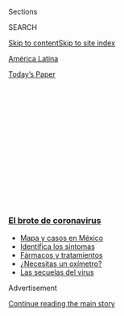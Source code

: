<div id="app">

<div>

<div>

<div>

<div class="NYTAppHideMasthead css-1q2w90k e1suatyy0">

<div class="section css-ui9rw0 e1suatyy2">

<div class="css-eph4ug er09x8g0">

<div class="css-6n7j50">

</div>

<span class="css-1dv1kvn">Sections</span>

<div class="css-10488qs">

<span class="css-1dv1kvn">SEARCH</span>

</div>

[Skip to content](#site-content)[Skip to site index](#site-index)

</div>

<div id="masthead-section-label" class="css-1wr3we4 eaxe0e00">

[América
Latina](https://www.nytimes3xbfgragh.onion/es/section/america-latina)

</div>

<div class="css-10698na e1huz5gh0">

</div>

</div>

<div id="masthead-bar-one" class="section hasLinks css-15hmgas e1csuq9d3">

<div class="css-uqyvli e1csuq9d0">

</div>

<div class="css-1uqjmks e1csuq9d1">

</div>

<div class="css-9e9ivx">

[](https://myaccount.nytimes3xbfgragh.onion/auth/login?response_type=cookie&client_id=vi)

</div>

<div class="css-1bvtpon e1csuq9d2">

[Today’s
Paper](https://www.nytimes3xbfgragh.onion/section/todayspaper)

</div>

</div>

</div>

</div>

<div data-aria-hidden="false">

<div id="site-content" data-role="main">

<div>

<div class="css-1aor85t" style="opacity:0.000000001;z-index:-1;visibility:hidden">

<div class="css-1hqnpie">

<div class="css-epjblv">

<span class="css-17xtcya">[América
Latina](/es/section/america-latina)</span><span class="css-x15j1o">|</span><span class="css-fwqvlz">Brasil
es el laboratorio ideal para buscar la vacuna contra el
coronavirus</span>

</div>

<div class="css-k008qs">

<div class="css-1iwv8en">

<span class="css-18z7m18"></span>

<div>

</div>

</div>

<span class="css-1n6z4y">https://nyti.ms/3iNdZWL</span>

<div class="css-1705lsu">

<div class="css-4xjgmj">

<div class="css-4skfbu" data-role="toolbar" data-aria-label="Social Media Share buttons, Save button, and Comments Panel with current comment count" data-testid="share-tools">

  - 
  - 
  - 
  - 
    
    <div class="css-6n7j50">
    
    </div>

  - 

</div>

</div>

</div>

</div>

</div>

</div>

<div class="css-13pd83m">

<div class="css-l9svim">

### [<span class="css-pa1jbp"><span class="css-1rxm0ex">El brote de</span><span class="css-1rxm0ex"> coronavirus</span></span>](https://www.nytimes3xbfgragh.onion/es/spotlight/coronavirus?name=styln-coronavirus-es&region=TOP_BANNER&variant=undefined&block=storyline_menu_recirc&action=click&pgtype=Article&impression_id=e3df2a20-e39f-11ea-970e-7dcf3acfc0e1)

  - <span class="css-ousu42">[Mapa y casos en
    México](https://www.nytimes3xbfgragh.onion/es/interactive/2020/espanol/america-latina/coronavirus-en-mexico.html?name=styln-coronavirus-es&region=TOP_BANNER&variant=undefined&block=storyline_menu_recirc&action=click&pgtype=Article&impression_id=e3df5130-e39f-11ea-970e-7dcf3acfc0e1)</span>
  - <span class="css-ousu42">[Identifica los
    síntomas](https://www.nytimes3xbfgragh.onion/es/interactive/2020/08/06/espanol/ciencia-y-tecnologia/tengo-covid-19-sintomas.html?name=styln-coronavirus-es&region=TOP_BANNER&variant=undefined&block=storyline_menu_recirc&action=click&pgtype=Article&impression_id=e3df5131-e39f-11ea-970e-7dcf3acfc0e1)</span>
  - <span class="css-ousu42">[Fármacos y
    tratamientos](https://www.nytimes3xbfgragh.onion/es/interactive/2020/science/coronavirus-tratamientos-curas.html?name=styln-coronavirus-es&region=TOP_BANNER&variant=undefined&block=storyline_menu_recirc&action=click&pgtype=Article&impression_id=e3df5132-e39f-11ea-970e-7dcf3acfc0e1)</span>
  - <span class="css-ousu42">[¿Necesitas un
    oxímetro?](https://www.nytimes3xbfgragh.onion/es/2020/04/29/espanol/estilos-de-vida/oximetro-para-que-sirve.html?name=styln-coronavirus-es&region=TOP_BANNER&variant=undefined&block=storyline_menu_recirc&action=click&pgtype=Article&impression_id=e3df5133-e39f-11ea-970e-7dcf3acfc0e1)</span>
  - <span class="css-ousu42">[Las secuelas del
    virus](https://www.nytimes3xbfgragh.onion/es/2020/07/02/espanol/ciencia-y-tecnologia/sobrevivientes-coronavirus-recuperacion.html?name=styln-coronavirus-es&region=TOP_BANNER&variant=undefined&block=storyline_menu_recirc&action=click&pgtype=Article&impression_id=e3df5134-e39f-11ea-970e-7dcf3acfc0e1)</span>

</div>

</div>

<div id="top-wrapper" class="css-1sy8kpn">

<div id="top-slug" class="css-l9onyx">

Advertisement

</div>

[Continue reading the main
story](#after-top)

<div class="ad top-wrapper" style="text-align:center;height:100%;display:block;min-height:250px">

<div id="top" class="place-ad" data-position="top" data-size-key="top">

</div>

</div>

<div id="after-top">

</div>

</div>

<div>

<div id="sponsor-wrapper" class="css-1hyfx7x">

<div id="sponsor-slug" class="css-19vbshk">

Supported by

</div>

[Continue reading the main
story](#after-sponsor)

<div id="sponsor" class="ad sponsor-wrapper" style="text-align:center;height:100%;display:block">

</div>

<div id="after-sponsor">

</div>

</div>

<div class="css-186x18t">

América del
Sur

</div>

<div class="css-1vkm6nb ehdk2mb0">

# Brasil es el laboratorio ideal para buscar la vacuna contra el coronavirus

</div>

El contagio generalizado, una amplia reserva nacional de científicos y
una sólida infraestructura de fabricación de inmunizaciones han
convertido al país en un actor importante en la búsqueda de una vacuna.

<div class="css-79elbk" data-testid="photoviewer-wrapper">

<div class="css-z3e15g" data-testid="photoviewer-wrapper-hidden">

</div>

<div class="css-1a48zt4 ehw59r15" data-testid="photoviewer-children">

![<span class="css-16f3y1r e13ogyst0" data-aria-hidden="true">Denise
Abranches, una cirujana dental que trabaja en la unidad de cuidados
intensivos que trata a pacientes de COVID-19 en un gran hospital en São
Paulo, fue una de las primeras voluntarias para una prueba de la
vacuna.</span><span class="css-cnj6d5 e1z0qqy90" itemprop="copyrightHolder"><span class="css-1ly73wi e1tej78p0">Credit...</span><span><span>Victor
Moriyama para The New York
Times</span></span></span>](https://static01.graylady3jvrrxbe.onion/images/2020/08/16/world/17Brazil-vac-ES-00/merlin_175106148_7983adc4-cfe5-443f-9c34-7dab22b57205-articleLarge.jpg?quality=75&auto=webp&disable=upscale)

</div>

</div>

<div class="css-18e8msd">

<div class="css-vp77d3 epjyd6m0">

<div class="css-1baulvz">

Por <span class="css-1baulvz" itemprop="name">Manuela Andreoni</span> y
[<span class="css-1baulvz last-byline" itemprop="name">Ernesto
Londoño</span>](https://www.nytimes3xbfgragh.onion/by/ernesto-londono)

</div>

</div>

  - 17 de agosto de
    2020

  - 
    
    <div class="css-4xjgmj">
    
    <div class="css-d8bdto" data-role="toolbar" data-aria-label="Social Media Share buttons, Save button, and Comments Panel with current comment count" data-testid="share-tools">
    
      - 
      - 
      - 
      - 
        
        <div class="css-6n7j50">
        
        </div>
    
      - 
    
    </div>
    
    </div>

</div>

<div class="css-mdjrty">

[Read in
English](https://www.nytimes3xbfgragh.onion/2020/08/15/world/americas/brazil-coronavirus-vaccine.html "Read in English")

</div>

</div>

<div class="section meteredContent css-1r7ky0e" name="articleBody" itemprop="articleBody">

<div class="css-1fanzo5 StoryBodyCompanionColumn">

<div class="css-53u6y8">

[Regístrate para recibir nuestro
boletín](https://www.nytimes3xbfgragh.onion/newsletters/el-times) con
lo mejor de The New York Times.

-----

RÍO DE JANEIRO — La respuesta caótica al coronavirus en Brasil, donde el
patógeno ha ocasionado el fallecimiento de más de [105.000
personas](https://covid.saude.gov.br/), hizo que la experiencia del país
fuera un ejemplo admonitorio que muchos han contemplado con alarma en
todo el mundo.

Pero conforme el número de casos aumentaba, los investigadores de
vacunas vieron una oportunidad única.

Debido a un contagio generalizado y sostenido, una gran reserva de
especialistas en inmunización, una infraestructura robusta de
manufactura médica y miles de voluntarios para realizar pruebas
clínicas, Brasil ha surgido como un jugador potencialmente vital en la
carrera global para acabar con la pandemia.

Tres de las investigaciones de vacunas más prometedoras y avanzadas en
el mundo cuentan con científicos y voluntarios en Brasil, según el
informe de la Organización Mundial de la Salud sobre los avances en la
investigación para encontrar una vacuna.

</div>

</div>

<div class="css-1fanzo5 StoryBodyCompanionColumn">

<div class="css-53u6y8">

El gobierno, que tantos conflictos enfrenta, espera que sus ciudadanos
estén entre los primeros en ser inoculados. Asimismo, los expertos
médicos están pensando que Brasil incluso podría fabricar la vacuna y
exportarla a los países vecinos —una posibilidad que los llena de
orgullo, algo que este año ha escaseado para los brasileños—.

“Me siento muy optimista”, dijo Dimas Covas, el director del Instituto
Butantan, un productor farmacéutico con reconocimiento internacional que
se asoció con Sinovac de China en uno de los estudios que ha llegado a
la tercera etapa de la investigación, durante la cual se probarán
vacunas potenciales en 9000 personas.

“Brasil será uno de los primeros países en tener la vacuna”, afirmó
Covas.

</div>

</div>

<div class="css-79elbk" data-testid="photoviewer-wrapper">

<div class="css-z3e15g" data-testid="photoviewer-wrapper-hidden">

</div>

<div class="css-1a48zt4 ehw59r15" data-testid="photoviewer-children">

![<span class="css-16f3y1r e13ogyst0" data-aria-hidden="true">Una
enfermera administra la vacuna Sinovac de China, una posible vacuna para
la COVID-19, en un hospital de Porto Alegre,
Brasil.</span><span class="css-cnj6d5 e1z0qqy90" itemprop="copyrightHolder"><span class="css-1ly73wi e1tej78p0">Credit...</span><span>Diego
Vara/Reuters</span></span>](https://static01.graylady3jvrrxbe.onion/images/2020/08/15/world/17Brazil-vac-ES-01/merlin_175470378_00df1661-ed97-47ca-98e3-193817ba871c-articleLarge.jpg?quality=75&auto=webp&disable=upscale)

</div>

</div>

<div class="css-1fanzo5 StoryBodyCompanionColumn">

<div class="css-53u6y8">

También se ha reclutado a unos 5000 brasileños para apoyar unas pruebas
de vacunas realizadas por AstraZeneca, una empresa farmacéutica
británica y sueca en una colaboración con la Universidad de Oxford.
Otros mil voluntarios fueron reclutados en Brasil para probar una vacuna
desarrollada por Pfizer, empresa con sede en Nueva York.

Para poder evaluar si una vacuna servirá, los investigadores necesitan
países con brotes considerablemente grandes. Algunos voluntarios reciben
la vacuna potencial y a otros se les da un placebo, pero deben estar en
un lugar donde haya suficiente virus circulando para que se pueda poner
a prueba la eficacia de la vacuna.

</div>

</div>

<div class="css-1fanzo5 StoryBodyCompanionColumn">

<div class="css-53u6y8">

Brasil, donde el virus ha infectado a más de tres millones de personas,
cumple con las condiciones para estas pruebas. Además, será el único
otro país además de Estados Unidos que jugará un papel importante en
tres de los principales estudios pues la búsqueda —sin precedentes— de
una vacuna logró que se logren las aprobaciones regulatorias y ha
forjado alianzas que fueron negociadas con gran premura.

Sin embargo, según los expertos no hay certeza de que las pruebas que
actualmente se realizan en Brasil son las que ganarán la carrera.

Muchos países en todo el mundo compiten por ser los primeros en tener
acceso a la vacuna que querrán miles de millones de personas. En India,
una de las familias más acaudaladas del país [está apostando en
grande](https://www.nytimes3xbfgragh.onion/2020/08/01/world/asia/coronavirus-vaccine-india.html)
al producir en masa la vacuna de Oxford con la esperanza de que será la
primera en sortear los obstáculos regulatorios y de seguridad.

La semana pasada, Rusia aprobó [una vacuna de fabricación
nacional](https://www.nytimes3xbfgragh.onion/es/2020/08/12/espanol/ciencia-y-tecnologia/vacuna-rusia-coronavirus.html)que
aún no pasa las pruebas finales de seguridad y eficacia. Si funciona,
ese país podría posicionarse para afirmar que produjo la primera vacuna
efectiva contra el coronavirus.

La explosión de casos en Brasil ha hecho que este sea el país más
afectado después de Estados Unidos. Si bien otros países en la región
tienen tasas per cápita más altas, los expertos han arremetido contra el
presidente Jair Bolsonaro[por manejar la crisis con
ligereza](https://www.nytimes3xbfgragh.onion/es/2020/04/02/espanol/america-latina/bolsonaro-coronavirus-brasil.html?action=click&module=RelatedLinks&pgtype=Article).

El mandatario, que[en julio se contagió del
virus](https://www.nytimes3xbfgragh.onion/es/2020/07/07/espanol/america-latina/bolsonaro-coronavirus.html),
calificó a la enfermedad como una “gripecita” y saboteó las peticiones
de cuarentenas y cierres. Asimismo, designó a un general del ejército
sin ninguna experiencia médica como encargado del ministerio de Salud
después de que dos ministros tuvieron desacuerdos con el presidente
debido a su displicencia por los enfoques basados en la ciencia.

</div>

</div>

<div class="css-1fanzo5 StoryBodyCompanionColumn">

<div class="css-53u6y8">

Debido a la respuesta desorganizada de combate al virus, los brasileños
han tenido que soportar prohibiciones de viajes, sus vecinos han
militarizado los cruces fronterizos y los sindicatos que representan a
los trabajadores médicos hace poco le pidieron a la Corte Penal
Internacional que juzgara a Bolsonaro por crímenes de lesa humanidad,
pues sostienen que le ha dado rienda suelta al
virus.

</div>

</div>

<div class="css-79elbk" data-testid="photoviewer-wrapper">

<div class="css-z3e15g" data-testid="photoviewer-wrapper-hidden">

</div>

<div class="css-1a48zt4 ehw59r15" data-testid="photoviewer-children">

<div class="css-1xdhyk6 erfvjey0">

<span class="css-1ly73wi e1tej78p0">Image</span>

<div class="css-zjzyr8">

<div data-testid="lazyimage-container" style="height:257.77777777777777px">

</div>

</div>

</div>

<span class="css-16f3y1r e13ogyst0" data-aria-hidden="true"> La vacuna
Sinovac</span><span class="css-cnj6d5 e1z0qqy90" itemprop="copyrightHolder"><span class="css-1ly73wi e1tej78p0">Credit...</span><span>Diego
Vara/Reuters</span></span>

</div>

</div>

<div class="css-1fanzo5 StoryBodyCompanionColumn">

<div class="css-53u6y8">

El sistema sanitario público de Brasil tiene [uno de los mejores
programas de
inmunización](https://www.nytimes3xbfgragh.onion/es/2020/05/18/espanol/america-latina/covid-brasil.html)de
los países en vías de desarrollo, por lo cual ha logrado contener brotes
de fiebre amarilla, sarampión y otras enfermedades.

Pero en los últimos años, a medida que la economía se ha contraído, el
programa se ha visto afectado por recortes presupuestales. También ha
tenido que luchar contra campañas de desinformación que han tenido mucha
repercusión en las redes sociales.

En 2019, por primera vez en 25 años, Brasil no cumplió su meta de
inoculación de ninguna de las vacunas que suele proporcionar.

Un logro en el coronavirus podría impulsar el sector de las vacunas.
También podría darle más fuerza a las instituciones científicas, que
contratan a científicos de clase mundial pero se han visto afectadas
tras años de [recortes presupuestales que debilitaron el sistema de
salud
público](https://www.nytimes3xbfgragh.onion/es/2020/04/09/espanol/coronavirus-paises-desarrollo.html)
y han dañado la reputación del país como una potencia en
investigaciones.

Katherine O’Brien, la directora de inmunización de la OMS, recibió con
gusto la noticia de la colaboración de Brasil en la producción de
vacunas para la COVID-19, la enfermedad causada por el virus. Sin
embargo, afirmó que los acuerdos bilaterales como aquellos en los que
está involucrado Brasil de todos modos eran una apuesta.

“Algunos países tendrán suerte, los que firmaron contratos con un
candidato que resulte eficaz”, sostuvo O’Brien. “Otros países tendrán
acuerdos con candidatos que fracasarán y no tendrán
nada”.

</div>

</div>

<div class="css-79elbk" data-testid="photoviewer-wrapper">

<div class="css-z3e15g" data-testid="photoviewer-wrapper-hidden">

</div>

<div class="css-1a48zt4 ehw59r15" data-testid="photoviewer-children">

<div class="css-1xdhyk6 erfvjey0">

<span class="css-1ly73wi e1tej78p0">Image</span>

<div class="css-zjzyr8">

<div data-testid="lazyimage-container" style="height:257.77777777777777px">

</div>

</div>

</div>

<span class="css-16f3y1r e13ogyst0" data-aria-hidden="true">El
laboratorio de Bio-Manguinhos producirá la vacuna de Oxford en Río de
Janeiro.</span><span class="css-cnj6d5 e1z0qqy90" itemprop="copyrightHolder"><span class="css-1ly73wi e1tej78p0">Credit...</span><span>Antonio
Lacerda/EPA, vía Shutterstock</span></span>

</div>

</div>

<div class="css-1fanzo5 StoryBodyCompanionColumn">

<div class="css-53u6y8">

Brasil, con una población de cerca de 210 millones de personas, tiene la
capacidad de producir unos 500 millones de vacunas al año. En el marco
de los actuales acuerdos sobre vacunas contra el coronavirus en los que
participa el país, inicialmente las plantas brasileñas se encargarían de
las etapas finales de la producción de vacunas después de importar las
materias primas, y luego las producirían en su totalidad.

Brasil ha firmado dos acuerdos para obtener acceso preferencial a una
vacuna. Uno, entre el Instituto Butantan del estado de Sao Paulo y
Sinovac, que proveería a los brasileños con 120 millones de dosis de la
vacuna para principios de 2021. El segundo, entre Bio-Manguinhos del
gobierno federal y AstraZeneca, que garantiza el acceso a 100 millones
de dosis de la vacuna para principios del próximo año.

Ambos contratos incluyen un acuerdo de transferencia de tecnología que
permitiría a Brasil fabricar posteriormente vacunas por su cuenta. Los
funcionarios del gobierno esperan comenzar a vacunar a algunos
brasileños en el primer semestre de 2021, aunque la fecha exacta
dependerá de los resultados de los estudios en curso y de un futuro
proceso de aprobación con el organismo regulador local.

Carla Domingues, la epidemióloga que dirigió el programa de inmunización
del país hasta el año pasado, dijo que las campañas de desinformación
sobre la inmunización han obstaculizado los esfuerzos para proteger a
las personas del VPH, una infección de transmisión sexual.

“Desafortunadamente, esta tendencia que venimos viendo en otros países
durante muchos años ahora está aquí en Brasil”, dijo. “Y no hemos
logrado
revertirla”.

</div>

</div>

<div class="css-79elbk" data-testid="photoviewer-wrapper">

<div class="css-z3e15g" data-testid="photoviewer-wrapper-hidden">

</div>

<div class="css-1a48zt4 ehw59r15" data-testid="photoviewer-children">

<div class="css-1xdhyk6 erfvjey0">

<span class="css-1ly73wi e1tej78p0">Image</span>

<div class="css-zjzyr8">

<div data-testid="lazyimage-container" style="height:257.77777777777777px">

</div>

</div>

</div>

<span class="css-16f3y1r e13ogyst0" data-aria-hidden="true">Vacunas
contra la neumonía en el laboratorio de Bio-Manguinhos, donde se
producirá la vacuna de Oxford en
Brasil</span><span class="css-cnj6d5 e1z0qqy90" itemprop="copyrightHolder"><span class="css-1ly73wi e1tej78p0">Credit...</span><span>Antonio
Lacerda/EPA, vía Shutterstock</span></span>

</div>

</div>

<div class="css-1fanzo5 StoryBodyCompanionColumn">

<div class="css-53u6y8">

Sin embargo, reclutar voluntarios para los estudios en curso en Brasil
no ha sido un desafío, dijo Soraya Smaili, presidenta de la Universidad
Federal de São Paulo, que participa en el estudio de AstraZeneca y
Oxford.

“No ha sido difícil encontrar voluntarios”, dijo. “La gente dio un paso
al frente y todos quieren ser parte de la solución. Ha sido un
movimiento social muy bonito”.

Denise Abranches, una cirujana dental que ha pasado meses tratando a
pacientes con coronavirus con llagas en la boca en unidades de cuidados
intensivos, fue una de las primeras en ofrecerse como voluntaria para
recibir la vacuna. Dijo que su único miedo era no hacer fila lo
suficientemente pronto para recibir la inyección.

“Veo esto como una forma de recuperar un papel de liderazgo” en la
comunidad científica internacional, dijo. “El mundo nos mira en busca de
respuestas y esta es una vacuna que podría ayudar a todos en el
planeta”.

Maurício Zuma, director en Bio-Manguinhos, uno de los fabricantes que
espera producir vacunas contra la COVID-19 en Brasil, dijo que después
de que el país satisfaga su demanda interna, espera exportar viales a
países vecinos que también han tenido problemas con grandes cantidades
de casos.

“Nuestra intención es formar parte de un movimiento de solidaridad”,
dijo. “Si logramos producir la vacuna aquí y terminamos con un
excedente, obviamente nos aseguraremos de que se use en otros países de
América Latina”.

Pero mientras los investigadores aplauden el papel de Brasil en la
carrera mundial por la vacuna, también se han sentido obligados a
recordar a los ciudadanos que estas buenas noticias no acabarán por sí
solas con el sufrimiento que el virus ha desatado en el país.

</div>

</div>

<div class="css-1fanzo5 StoryBodyCompanionColumn">

<div class="css-53u6y8">

“No deberían suponer que ya se acabó y eso fue todo”, dijo Maria Elena
Bottazzi, una desarrolladora de vacunas en la Facultad de Medicina de
Baylor. “Aún hay mucho trabajo que Brasil necesita hacer para fortalecer
su infraestructura de salud pública y reducir la transmisión del virus”.

Ernesto Londoño es el jefe de la corresponsalía de Brasil, con sede en
Río de Janeiro. Antes fue escritor parte del Comité Editorial y, antes
de unirse a The New York Times, era reportero en The Washington Post.
[@londonoe](https://twitter.com/londonoe)•[Facebook](https://www.facebookcorewwwi.onion/londono)

</div>

</div>

<div>

</div>

</div>

<div>

</div>

<div>

</div>

<div>

</div>

<div>

<div id="bottom-wrapper" class="css-1ede5it">

<div id="bottom-slug" class="css-l9onyx">

Advertisement

</div>

[Continue reading the main
story](#after-bottom)

<div id="bottom" class="ad bottom-wrapper" style="text-align:center;height:100%;display:block;min-height:90px">

</div>

<div id="after-bottom">

</div>

</div>

</div>

</div>

</div>

## Site Index

<div>

</div>

## Site Information Navigation

  - [© <span>2020</span> <span>The New York Times
    Company</span>](https://help.nytimes3xbfgragh.onion/hc/en-us/articles/115014792127-Copyright-notice)

<!-- end list -->

  - [NYTCo](https://www.nytco.com/)
  - [Contact
    Us](https://help.nytimes3xbfgragh.onion/hc/en-us/articles/115015385887-Contact-Us)
  - [Work with us](https://www.nytco.com/careers/)
  - [Advertise](https://nytmediakit.com/)
  - [T Brand Studio](http://www.tbrandstudio.com/)
  - [Your Ad
    Choices](https://www.nytimes3xbfgragh.onion/privacy/cookie-policy#how-do-i-manage-trackers)
  - [Privacy](https://www.nytimes3xbfgragh.onion/privacy)
  - [Terms of
    Service](https://help.nytimes3xbfgragh.onion/hc/en-us/articles/115014893428-Terms-of-service)
  - [Terms of
    Sale](https://help.nytimes3xbfgragh.onion/hc/en-us/articles/115014893968-Terms-of-sale)
  - [Site
    Map](https://spiderbites.nytimes3xbfgragh.onion)
  - [Help](https://help.nytimes3xbfgragh.onion/hc/en-us)
  - [Subscriptions](https://www.nytimes3xbfgragh.onion/subscription?campaignId=37WXW)

</div>

</div>

</div>

</div>
